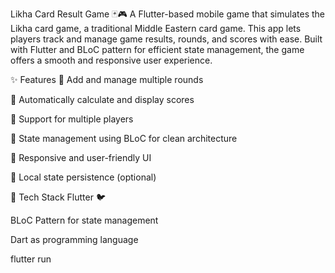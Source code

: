 Likha Card Result Game 🃏🎮
A Flutter-based mobile game that simulates the Likha card game, a traditional Middle Eastern card game. This app lets players track and manage game results, rounds, and scores with ease. Built with Flutter and BLoC pattern for efficient state management, the game offers a smooth and responsive user experience.

✨ Features
🔁 Add and manage multiple rounds

🧮 Automatically calculate and display scores

👥 Support for multiple players

🧠 State management using BLoC for clean architecture

📱 Responsive and user-friendly UI

💾 Local state persistence (optional)

🚀 Tech Stack
Flutter 🐦

BLoC Pattern for state management

Dart as programming language

flutter run
